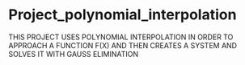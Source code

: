 # Project_polynomial_interpolation
THIS PROJECT USES POLYNOMIAL INTERPOLATION IN ORDER TO APPROACH A FUNCTION F(X) AND THEN CREATES A SYSTEM AND SOLVES IT WITH GAUSS ELIMINATION
